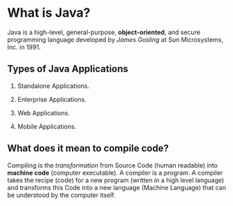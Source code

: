 # What is Java?

Java is a high-level, general-purpose, **object-oriented**, and secure programming language developed by *James Gosling* at Sun Microsystems, Inc. in 1991.

## Types of Java Applications

1. Standalone Applications.

2. Enterprise Applications.

3. Web Applications.

4. Mobile Applications.

## What does it mean to compile code?

Compiling is the *transformation* from Source Code (human readable) into **machine code** (computer executable). A compiler is a program. A compiler takes the recipe (code) for a new program (written in a high level language) and transforms this Code into a new language (Machine Language) that can be understood by the computer itself.
